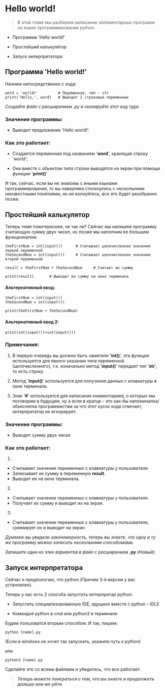 # Hello world!

> В этой главе мы разберем написание эллементарных программ на языке программирования python.

* Программа 'Hello world!'

* Простейший калькулятор

* Запуск интерпретатора

## Программа 'Hello world!'

Начнем непосредственно с кода:

    word = 'world!'         # Переменная, тип - str
    print('Hello,', word)   # Выводит 2 строковые переменные

*Создайте файл с расширением .py и скопируйте этот код туда.*

### Значение программы:

* Выводит предложение 'Hello world!'.

### Как это работает:

* Создается переменная под названием '**word**', хранящая строку '*world*';

* Она вместе с *обьектом типа* строки выводятся на экран при помощи *функции* '**print()**'

И так, сейчас, если вы не знакомы с иными языками программирования, то вы наверняка столкнулись с несколькими неизвестными понятиями, но не волнуйтесь, все это будет разобранно позже.

## Простейший калькулятор

Теперь темя поинтереснее, не так ли? Сейчас мы напишем программу считающую сумму двух чисил, но позже мы наполним ее большим функционалом.

    theFirstNum = int(input())      # Считывает целочисленное значение первой переменной
    theSecondNum = int(input())     # Считывает целочисленное значение второй переменной

    result = theFirstNum + theSecondNum     # Считает их сумму

    print(result)       # Выводит их сумму на окно терминала

#### Альтернативный ввод:

    theFirstNum = int(input())
    theSecondNum = int(input())

    print(theFirstNum + theSecondNum)

#### Альтернативный ввод 2:

    print(int(input())+int(input()))

### Примечания:

1. В первую очередь вы должно быть заметили '**int()**', эта функция используется для явного указания типа переменной (*целочисленного*), т.к. изначально метод '**input()**' передает тип '**str**', то есть строку

2. Метод '**input()**' используется для получения данных с клавиатуры в окне терминала.

3. Знак '**#**' используется для написания комментариев, о которых мы поговорим в будущем, ну а если в кратце - это как-бы напоминалка/обьяснялка программистам за что этот кусок кода отвечает, интерпритатор их игнорирует.

### Значение программы:

* Выводит сумму двух чисел

### Как это работает:

1.
 * Считывает значение переменных с клавиатуры у пользователя.
 * Записывает их сумму в переменную **result**.
 * Выводит ее на окно терминала.

2.
 * Считывает значение переменных с клавиатуры у пользователя.
 * Получает их сумму и выводит их на экран.

3.
* Считывает значение переменных с клавиатуры у пользователя, суммирует их и выводит на экран.

*Думмаю вы увидели закономерность, теперь вы знаете, что одну и ту же программу можно записать несколькими способомами.*

*Запишите один из этих вариантов в файл с расширением **.py** (*Новый*).*

## Запуск интерпретатора

Сейчас я предпологаю, что python (Причем 3-й версии у вас установлен).

Теперь у нас есть 2 способа запустить интерпритар python:

* Запустить специализорованную IDE, идущюю вместе с python – IDLE

* Командой python в cmd или python3 в терминале

Будем пользоватся вторым способом. И так, пишем:

    python [name].py
(Если в windows не хочет так запускать, укажите путь к python)

или

    python3 [name].py

Сделайте это со всеми файлами и убедитесь, что все работает.

>***Теперь можете поиграться с тем, что вы знаете и продолжать дальше или же уйти.***
